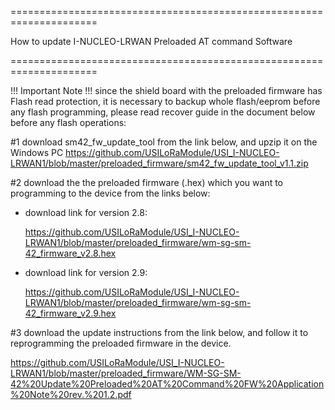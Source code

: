 =====================================================================

How to update I-NUCLEO-LRWAN Preloaded AT command Software

=====================================================================

!!! Important Note !!!
since the shield board with the preloaded firmware has Flash read protection, it is necessary to backup whole flash/eeprom before any flash programming, please read recover guide in the document below before any flash operations:  



#1 download sm42_fw_update_tool from the link below, and upzip it on the Windows PC
   https://github.com/USILoRaModule/USI_I-NUCLEO-LRWAN1/blob/master/preloaded_firmware/sm42_fw_update_tool_v1.1.zip
   
#2 download the the preloaded firmware (.hex) which you want to programming to the device from the links below:
   
   * download link for version 2.8:
   
      https://github.com/USILoRaModule/USI_I-NUCLEO-LRWAN1/blob/master/preloaded_firmware/wm-sg-sm-42_firmware_v2.8.hex
   
   * download link for version 2.9:
   
      https://github.com/USILoRaModule/USI_I-NUCLEO-LRWAN1/blob/master/preloaded_firmware/wm-sg-sm-42_firmware_v2.9.hex
      
#3 download the update instructions from the link below, and follow it to reprogramming the preloaded firmware in the device.

   https://github.com/USILoRaModule/USI_I-NUCLEO-LRWAN1/blob/master/preloaded_firmware/WM-SG-SM-42%20Update%20Preloaded%20AT%20Command%20FW%20Application%20Note%20rev.%201.2.pdf

